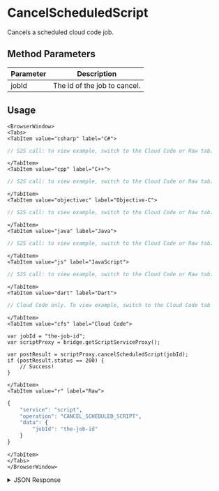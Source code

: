 # CancelScheduledScript

Cancels a scheduled cloud code job.

<PartialServop service_name="script" operation_name="CANCEL_SCHEDULED_SCRIPT" />

## Method Parameters
Parameter | Description
--------- | -----------
jobId | The id of the job to cancel. 

## Usage

```mdx-code-block
<BrowserWindow>
<Tabs>
<TabItem value="csharp" label="C#">
```

```csharp
// S2S call: to view example, switch to the Cloud Code or Raw tab.
```

```mdx-code-block
</TabItem>
<TabItem value="cpp" label="C++">
```

```cpp
// S2S call: to view example, switch to the Cloud Code or Raw tab.
```

```mdx-code-block
</TabItem>
<TabItem value="objectivec" label="Objective-C">
```

```objectivec
// S2S call: to view example, switch to the Cloud Code or Raw tab.
```

```mdx-code-block
</TabItem>
<TabItem value="java" label="Java">
```

```java
// S2S call: to view example, switch to the Cloud Code or Raw tab.
```

```mdx-code-block
</TabItem>
<TabItem value="js" label="JavaScript">
```

```javascript
// S2S call: to view example, switch to the Cloud Code or Raw tab.
```

```mdx-code-block
</TabItem>
<TabItem value="dart" label="Dart">
```

```dart
// Cloud Code only. To view example, switch to the Cloud Code tab
```

```mdx-code-block
</TabItem>
<TabItem value="cfs" label="Cloud Code">
```

```cfscript
var jobId = "the-job-id";
var scriptProxy = bridge.getScriptServiceProxy();

var postResult = scriptProxy.cancelScheduledScript(jobId);
if (postResult.status == 200) {
    // Success!
}
```

```mdx-code-block
</TabItem>
<TabItem value="r" label="Raw">
```

```r
{
	"service": "script",
	"operation": "CANCEL_SCHEDULED_SCRIPT",
	"data": {
		"jobId": "the-job-id"
	}
}
```

```mdx-code-block
</TabItem>
</Tabs>
</BrowserWindow>
```

<details>
<summary>JSON Response</summary>

```json
{
	"packetId": 1,
	"messageResponses": [{
		"status": 200,
		"data": {
			"result": {},
			"jobType": "CloudCode",
			"scriptName": "testScript",
			"jobId": "3d3d4a7d-ad72-4bf1-9219-184f465e5c33",
			"gameId": "20001",
			"updatedAt": 1466579169118,
			"runState": "Cancelled",
			"description": null,
			"createdAt": 1466579169118,
			"runEndTime": 0,
			"localTime": null,
			"parameters": {
				"testParm1": 1
			},
			"scheduledStartTime": 1466582769118,
			"runStartTime": 0
		}
	}]
}
```
</details>

